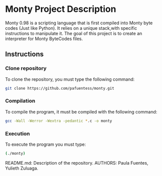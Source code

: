 # Monty Project Description
Monty 0.98 is a scripting language that is first compiled into Monty byte codes (Just like Python). It relies on a unique stack,with specific instructions to manipulate it. The goal of this project is to create an interpreter for Monty ByteCodes files.
## Instructions

### Clone repository
To clone the repository, you must type the following command:
```bash
git clone https://github.com/pafuentess/monty.git
```
### Compilation
To compile the program, it must be compiled with the following command:
```bash
gcc -Wall -Werror -Wextra -pedantic *.c -o monty
```
### Execution
To execute the program you must type:
```bash
(./monty)
```
README.md: Description of the repository.
AUTHORS: Paula Fuentes, Yulieth Zuluaga.

